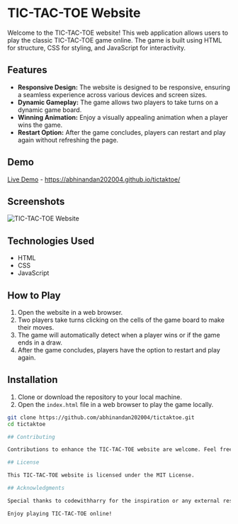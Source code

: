 # TIC-TAC-TOE Website

Welcome to the TIC-TAC-TOE website! This web application allows users to play the classic TIC-TAC-TOE game online. The game is built using HTML for structure, CSS for styling, and JavaScript for interactivity.

## Features

- **Responsive Design:** The website is designed to be responsive, ensuring a seamless experience across various devices and screen sizes.
- **Dynamic Gameplay:** The game allows two players to take turns on a dynamic game board.
- **Winning Animation:** Enjoy a visually appealing animation when a player wins the game.
- **Restart Option:** After the game concludes, players can restart and play again without refreshing the page.

## Demo

[Live Demo](#) - https://abhinandan202004.github.io/tictaktoe/

## Screenshots

![TIC-TAC-TOE Website](screenshot.png)

## Technologies Used

- HTML
- CSS
- JavaScript

## How to Play

1. Open the website in a web browser.
2. Two players take turns clicking on the cells of the game board to make their moves.
3. The game will automatically detect when a player wins or if the game ends in a draw.
4. After the game concludes, players have the option to restart and play again.

## Installation

1. Clone or download the repository to your local machine.
2. Open the `index.html` file in a web browser to play the game locally.

```bash
git clone https://github.com/abhinandan202004/tictaktoe.git
cd tictaktoe

## Contributing

Contributions to enhance the TIC-TAC-TOE website are welcome. Feel free to open issues for bugs or new features, and submit pull requests.

## License

This TIC-TAC-TOE website is licensed under the MIT License.

## Acknowledgments

Special thanks to codewithharry for the inspiration or any external resources used.

Enjoy playing TIC-TAC-TOE online!

